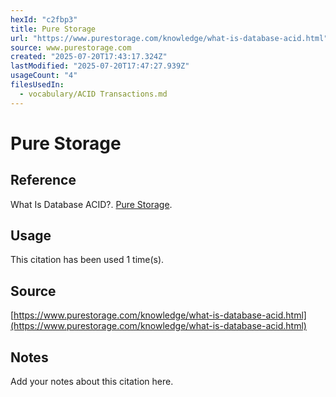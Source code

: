 ```yaml
---
hexId: "c2fbp3"
title: Pure Storage
url: "https://www.purestorage.com/knowledge/what-is-database-acid.html"
source: www.purestorage.com
created: "2025-07-20T17:43:17.324Z"
lastModified: "2025-07-20T17:47:27.939Z"
usageCount: "4"
filesUsedIn:
  - vocabulary/ACID Transactions.md
---
```


# Pure Storage

## Reference

What Is Database ACID?. [Pure Storage](https://www.purestorage.com/knowledge/what-is-database-acid.html).

## Usage

This citation has been used 1 time(s).

## Source

[https://www.purestorage.com/knowledge/what-is-database-acid.html](https://www.purestorage.com/knowledge/what-is-database-acid.html)

## Notes

Add your notes about this citation here.


